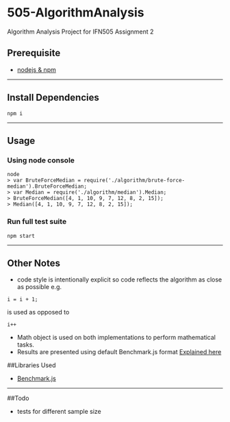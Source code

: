 # 505-AlgorithmAnalysis
Algorithm Analysis Project for IFN505 Assignment 2

## Prerequisite
- [nodejs & npm](https://nodejs.org)

---
## Install Dependencies
``` 
npm i 
```
---

## Usage

### Using node console
```
node
> var BruteForceMedian = require('./algorithm/brute-force-median').BruteForceMedian;
> var Median = require('./algorithm/median').Median;
> BruteForceMedian([4, 1, 10, 9, 7, 12, 8, 2, 15]);
> Median([4, 1, 10, 9, 7, 12, 8, 2, 15]);
```

### Run full test suite
```
npm start
```

---
## Other Notes
- code style is intentionally explicit so code reflects the algorithm as close as possible
e.g.
```
i = i + 1;
```
is used as opposed to
```
i++
```
- Math object is used on both implementations to perform mathematical tasks.
- Results are presented using default Benchmark.js format [Explained here](http://stackoverflow.com/questions/28524653/what-do-the-results-from-benchmark-js-mean)

##Libraries Used
- [Benchmark.js](https://github.com/bestiejs/benchmark.js)

---
##Todo
- tests for different sample size
